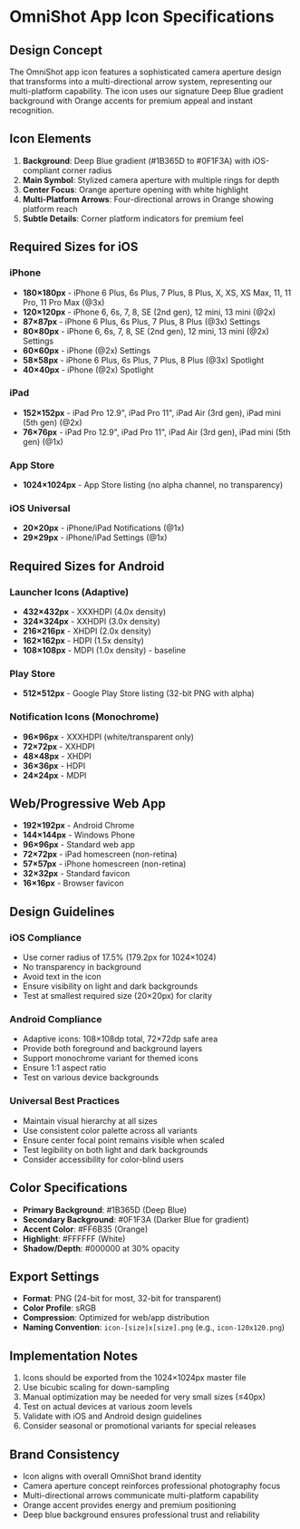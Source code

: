 # OmniShot App Icon Specifications

## Design Concept
The OmniShot app icon features a sophisticated camera aperture design that transforms into a multi-directional arrow system, representing our multi-platform capability. The icon uses our signature Deep Blue gradient background with Orange accents for premium appeal and instant recognition.

## Icon Elements
1. **Background**: Deep Blue gradient (#1B365D to #0F1F3A) with iOS-compliant corner radius
2. **Main Symbol**: Stylized camera aperture with multiple rings for depth
3. **Center Focus**: Orange aperture opening with white highlight
4. **Multi-Platform Arrows**: Four-directional arrows in Orange showing platform reach
5. **Subtle Details**: Corner platform indicators for premium feel

## Required Sizes for iOS

### iPhone
- **180×180px** - iPhone 6 Plus, 6s Plus, 7 Plus, 8 Plus, X, XS, XS Max, 11, 11 Pro, 11 Pro Max (@3x)
- **120×120px** - iPhone 6, 6s, 7, 8, SE (2nd gen), 12 mini, 13 mini (@2x)
- **87×87px** - iPhone 6 Plus, 6s Plus, 7 Plus, 8 Plus (@3x) Settings
- **80×80px** - iPhone 6, 6s, 7, 8, SE (2nd gen), 12 mini, 13 mini (@2x) Settings
- **60×60px** - iPhone (@2x) Settings
- **58×58px** - iPhone 6 Plus, 6s Plus, 7 Plus, 8 Plus (@3x) Spotlight
- **40×40px** - iPhone (@2x) Spotlight

### iPad
- **152×152px** - iPad Pro 12.9", iPad Pro 11", iPad Air (3rd gen), iPad mini (5th gen) (@2x)
- **76×76px** - iPad Pro 12.9", iPad Pro 11", iPad Air (3rd gen), iPad mini (5th gen) (@1x)

### App Store
- **1024×1024px** - App Store listing (no alpha channel, no transparency)

### iOS Universal
- **20×20px** - iPhone/iPad Notifications (@1x)
- **29×29px** - iPhone/iPad Settings (@1x)

## Required Sizes for Android

### Launcher Icons (Adaptive)
- **432×432px** - XXXHDPI (4.0x density)
- **324×324px** - XXHDPI (3.0x density)  
- **216×216px** - XHDPI (2.0x density)
- **162×162px** - HDPI (1.5x density)
- **108×108px** - MDPI (1.0x density) - baseline

### Play Store
- **512×512px** - Google Play Store listing (32-bit PNG with alpha)

### Notification Icons (Monochrome)
- **96×96px** - XXXHDPI (white/transparent only)
- **72×72px** - XXHDPI
- **48×48px** - XHDPI  
- **36×36px** - HDPI
- **24×24px** - MDPI

## Web/Progressive Web App
- **192×192px** - Android Chrome
- **144×144px** - Windows Phone
- **96×96px** - Standard web app
- **72×72px** - iPad homescreen (non-retina)
- **57×57px** - iPhone homescreen (non-retina)
- **32×32px** - Standard favicon
- **16×16px** - Browser favicon

## Design Guidelines

### iOS Compliance
- Use corner radius of 17.5% (179.2px for 1024×1024)
- No transparency in background
- Avoid text in the icon
- Ensure visibility on light and dark backgrounds
- Test at smallest required size (20×20px) for clarity

### Android Compliance  
- Adaptive icons: 108×108dp total, 72×72dp safe area
- Provide both foreground and background layers
- Support monochrome variant for themed icons
- Ensure 1:1 aspect ratio
- Test on various device backgrounds

### Universal Best Practices
- Maintain visual hierarchy at all sizes
- Use consistent color palette across all variants
- Ensure center focal point remains visible when scaled
- Test legibility on both light and dark backgrounds
- Consider accessibility for color-blind users

## Color Specifications
- **Primary Background**: #1B365D (Deep Blue)
- **Secondary Background**: #0F1F3A (Darker Blue for gradient)
- **Accent Color**: #FF6B35 (Orange)
- **Highlight**: #FFFFFF (White)
- **Shadow/Depth**: #000000 at 30% opacity

## Export Settings
- **Format**: PNG (24-bit for most, 32-bit for transparent)
- **Color Profile**: sRGB
- **Compression**: Optimized for web/app distribution
- **Naming Convention**: `icon-[size]x[size].png` (e.g., `icon-120x120.png`)

## Implementation Notes
1. Icons should be exported from the 1024×1024px master file
2. Use bicubic scaling for down-sampling
3. Manual optimization may be needed for very small sizes (≤40px)
4. Test on actual devices at various zoom levels
5. Validate with iOS and Android design guidelines
6. Consider seasonal or promotional variants for special releases

## Brand Consistency
- Icon aligns with overall OmniShot brand identity
- Camera aperture concept reinforces professional photography focus  
- Multi-directional arrows communicate multi-platform capability
- Orange accent provides energy and premium positioning
- Deep blue background ensures professional trust and reliability